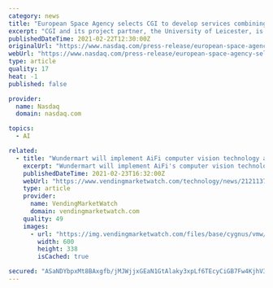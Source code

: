 ```yaml
---
category: news
title: "European Space Agency selects CGI to develop services combining Artificial Intelligence and Earth Observation for Wildfire Mapping"
excerpt: "CGI and its project partner, the University of Leicester, is working with nationally mandated user organisations from Australia and France to implement and demonstrate EO services based on their requirements for improved wildfire risk management."
publishedDateTime: 2021-02-22T12:30:00Z
originalUrl: "https://www.nasdaq.com/press-release/european-space-agency-selects-cgi-to-develop-services-combining-artificial"
webUrl: "https://www.nasdaq.com/press-release/european-space-agency-selects-cgi-to-develop-services-combining-artificial"
type: article
quality: 17
heat: -1
published: false

provider:
  name: Nasdaq
  domain: nasdaq.com

topics:
  - AI

related:
  - title: "Wundermart will implement AiFi computer vision technology at its European stores"
    excerpt: "Wundermart will implement AiFi's computer vision technology into existing stores in Europe to remove friction at checkout, improve inventory management and deliver in-depth consumer insights, according to a joint press release."
    publishedDateTime: 2021-02-23T16:32:00Z
    webUrl: "https://www.vendingmarketwatch.com/technology/news/21211375/wundermart-will-implement-aifi-computer-vision-technology-at-its-european-stores"
    type: article
    provider:
      name: VendingMarketWatch
      domain: vendingmarketwatch.com
    quality: 49
    images:
      - url: "https://img.vendingmarketwatch.com/files/base/cygnus/vmw/image/2021/02/16x9/Wundermart_snapshot.60352cfec9ae6.png?auto=format&fit=max&w=1200"
        width: 600
        height: 338
        isCached: true

secured: "ASaNDYbpxMt8BAxgfb/jMJWjjxGEaN1GtAlaky3xpLf6TEcyCiGB7Fw4KjhV3yIApBcEih9ns/gOkfpLfmLN4PKzZUv4+Pna6OraQFXSYYVsMXUEg8GUCcsQYcHqrpLUoqwyXgtHyEKYZuM3J7vVTt3eJN3CF+FDemqsMhHixQ/dzYKzd8RUEE+040Qs7l5TYBbLo07SOVp+qJBwYa0WP3uATPlLldB2nVwddUVg97AQU6NFc9sDd15ay2ivOplLJc3FdS/VN3A9E2cIlMcNyujLVSChfVi7XB9jQ7hR1v/BfRqK77GhbcJ2HSVJhAI1phqYcyq7LbyQgrzpr967t0DvrQMAPea3FcE9+uk79uY=;BFrViBeBR5hFUTqLPN+h0Q=="
---
```


